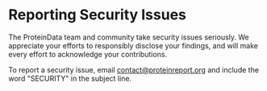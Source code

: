 # Reporting Security Issues

The ProteinData team and community take security issues seriously. We appreciate your efforts to responsibly disclose your findings, and will make every effort to acknowledge your contributions.

To report a security issue, email [contact@proteinreport.org](mailto:contact@proteinreport.org) and include the word "SECURITY" in the subject line.
